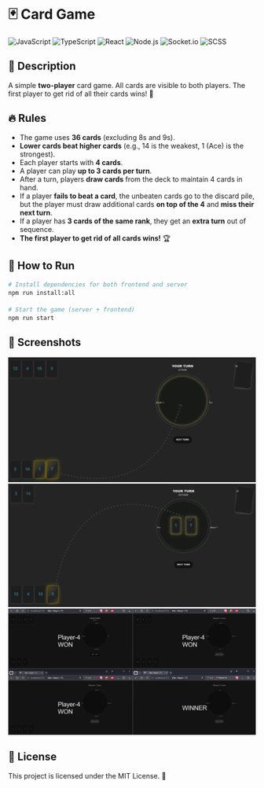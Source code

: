 # 🃏 Card Game

![JavaScript](https://img.shields.io/badge/JavaScript-F7DF1E?style=for-the-badge&logo=javascript&logoColor=black)
![TypeScript](https://img.shields.io/badge/TypeScript-3178C6?style=for-the-badge&logo=typescript&logoColor=white)
![React](https://img.shields.io/badge/React-61DAFB?style=for-the-badge&logo=react&logoColor=black)
![Node.js](https://img.shields.io/badge/Node.js-339933?style=for-the-badge&logo=node.js&logoColor=white)
![Socket.io](https://img.shields.io/badge/Socket.io-010101?style=for-the-badge&logo=socket.io&logoColor=white)
![SCSS](https://img.shields.io/badge/SCSS-CC6699?style=for-the-badge&logo=sass&logoColor=white)

## 🎯 Description
A simple **two-player** card game. All cards are visible to both players. The first player to get rid of all their cards wins! 🤺

## 🔥 Rules
- The game uses **36 cards** (excluding 8s and 9s).
- **Lower cards beat higher cards** (e.g., 14 is the weakest, 1 (Ace) is the strongest).
- Each player starts with **4 cards**.
- A player can play **up to 3 cards per turn**.
- After a turn, players **draw cards** from the deck to maintain 4 cards in hand.
- If a player **fails to beat a card**, the unbeaten cards go to the discard pile, but the player must draw additional cards **on top of the 4** and **miss their next turn**.
- If a player has **3 cards of the same rank**, they get an **extra turn** out of sequence.
- **The first player to get rid of all cards wins!** 🏆

## 🚀 How to Run
```bash
# Install dependencies for both frontend and server
npm run install:all

# Start the game (server + frontend)
npm run start
```

## 📸 Screenshots
![Gameplay Screenshot Attack](/shared/assets/attack.png)
![Gameplay Screenshot Defense](/shared/assets/defense.png)
![Gameplay Screenshot Multiplayer](/shared/assets/manyPlayers.png)

## 📜 License
This project is licensed under the MIT License. 📝


